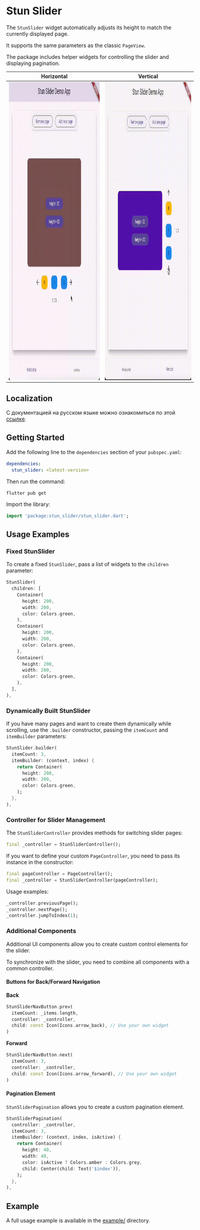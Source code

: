 # Stun Slider

The `StunSlider` widget automatically adjusts its height to match the currently displayed page.

It supports the same parameters as the classic `PageView`.

The package includes helper widgets for controlling the slider and displaying pagination.

| Horizontal                                                                                                       | Vertical                                                                                                      |
|------------------------------------------------------------------------------------------------------------------|---------------------------------------------------------------------------------------------------------------|
| <img height="800" src="https://github.com/STUN-Apps-Dev/stun_slider/blob/master/assets/horizontal.gif?raw=true"> | <img  height="800" src="https://github.com/STUN-Apps-Dev/stun_slider/blob/master/assets/vertical.gif?raw=true"> |

## Localization
С документацией на русском языке можно ознакомиться по этой [ссылке](https://github.com/STUN-Apps-Dev/stun_slider/blob/master/README_RU.md).

## Getting Started

Add the following line to the `dependencies` section of your `pubspec.yaml`:

```yaml
dependencies:
  stun_slider: <latest-version>
```

Then run the command:

```shell
flutter pub get
```

Import the library:

```dart
import 'package:stun_slider/stun_slider.dart';
```

## Usage Examples

### Fixed StunSlider

To create a fixed `StunSlider`, pass a list of widgets to the `children` parameter:

```dart
StunSlider(
  children: [
    Container(
      height: 200,
      width: 200,
      color: Colors.green,
    ),
    Container(
      height: 200,
      width: 200,
      color: Colors.green,
    ),
    Container(
      height: 200,
      width: 200,
      color: Colors.green,
    ),
  ],
),
```

### Dynamically Built StunSlider

If you have many pages and want to create them dynamically while scrolling, use the `.builder` constructor, passing the `itemCount` and `itemBuilder` parameters:

```dart
StunSlider.builder(
  itemCount: 3,
  itemBuilder: (context, index) {
    return Container(
      height: 200,
      width: 200,
      color: Colors.green,
    );
  },
),
```

### Controller for Slider Management

The `StunSliderController` provides methods for switching slider pages:

```dart
final _controller = StunSliderController();
```

If you want to define your custom `PageController`, you need to pass its instance in the constructor:

```dart
final pageController = PageController();
final _controller = StunSliderController(pageController);
```

Usage examples:

```dart
_controller.previousPage();
_controller.nextPage();
_controller.jumpToIndex(1);
```

### Additional Components

Additional UI components allow you to create custom control elements for the slider.

To synchronize with the slider, you need to combine all components with a common controller.

#### Buttons for Back/Forward Navigation

**Back**

```dart
StunSliderNavButton.prev(
  itemCount: _items.length,
  controller: _controller,
  child: const Icon(Icons.arrow_back), // Use your own widget
)
```

**Forward**

```dart
StunSliderNavButton.next(
  itemCount: 3,
  controller: _controller,
  child: const Icon(Icons.arrow_forward), // Use your own widget
)
```

#### Pagination Element

`StunSliderPagination` allows you to create a custom pagination element.

```dart
StunSliderPagination(
  controller: _controller,
  itemCount: 3,
  itemBuilder: (context, index, isActive) {
    return Container(
      height: 40,
      width: 40,
      color: isActive ? Colors.amber : Colors.grey,
      child: Center(child: Text('$index')),
    );
  },
),
```

## Example

A full usage example is available in the [example/](https://github.com/STUN-Apps-Dev/stun_slider) directory.